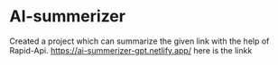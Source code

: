# AI-summerizer
Created a project which can summarize the given link with the help of Rapid-Api. 
https://ai-summerizer-gpt.netlify.app/
here is the linkk

